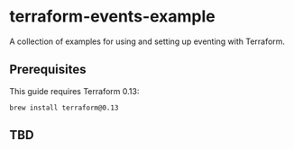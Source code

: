 # terraform-events-example
A collection of examples for using and setting up eventing with Terraform.

## Prerequisites

This guide requires Terraform 0.13:

```shell
brew install terraform@0.13
```

## TBD
